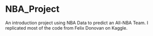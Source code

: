# NBA_Project
An introduction project using NBA Data to predict an All-NBA Team. I replicated most of the code from Felix Donovan on Kaggle. 

